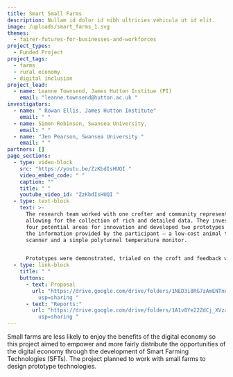 ```yaml
---
title: Smart Small Farms
description: Nullam id dolor id nibh ultricies vehicula ut id elit.
image: /uploads/smart_farms_1.svg
themes:
  - fairer-futures-for-businesses-and-workforces
project_types:
  - Funded Project
project_tags:
  - farms
  - rural economy
  - digital inclusion
project_lead:
  - name: Leanne Townsend, James Hutton Institue (PI)
    email: "leanne.townsend@hutton.ac.uk "
investigators:
  - name: " Rowan Ellis, James Hutton Institute"
    email: " "
  - name: Simon Robinson, Swansea University,
    email: " "
  - name: "Jen Pearson, Swansea University "
    email: " "
partners: []
page_sections:
  - type: video-block
    src: "https://youtu.be/ZzKbdIsHUQI "
    video_embed_code: " "
    caption: ""
    title: " "
    youtube_video_id: "ZzKbdIsHUQI "
  - type: text-block
    text: >-
      The research team worked with one crofter and community representative
      allowing for the collection of rich and detailed data. They investigated
      four potential areas for innovation and developed two prototypes based on
      the information provided by the participant – a low-cost animal tag
      scanner and a simple polytunnel temperature monitor. 


      Prototypes were demonstrated, trialed on the croft and feedback was directly provided. The project demonstrated that crofters and small-scale farmers can benefit from digital technologies if these are developed through a co-design process with the needs of the farmers at the forefront.
  - type: link-block
    title: " "
    buttons:
      - text: Proposal
        url: "https://drive.google.com/drive/folders/1NED3i8RG7zAmENTnn09EW2lzdRx7pexP?\
          usp=sharing "
      - text: "Reports:"
        url: "https://drive.google.com/drive/folders/1A1v8Ye22ZdCj_XVzaB9HjvXkJjxr_sjv?\
          usp=sharing "
---
```

Small farms are less likely to enjoy the benefits of the digital economy so this project aimed to empower and more fairly distribute the opportunities of the digital economy through the development of Smart Farming Technologies (SFTs). The project planned to work with small farms to design prototype technologies.